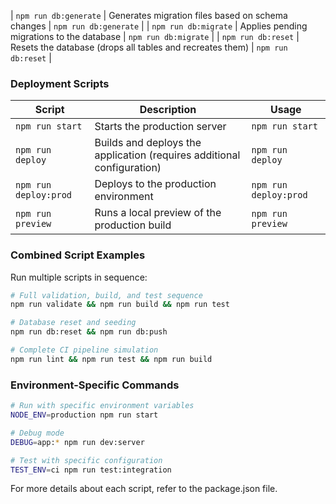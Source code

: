 | `npm run db:generate` | Generates migration files based on schema changes | `npm run db:generate` |
| `npm run db:migrate` | Applies pending migrations to the database | `npm run db:migrate` |
| `npm run db:reset` | Resets the database (drops all tables and recreates them) | `npm run db:reset` |

### Deployment Scripts

| Script | Description | Usage |
|--------|-------------|-------|
| `npm run start` | Starts the production server | `npm run start` |
| `npm run deploy` | Builds and deploys the application (requires additional configuration) | `npm run deploy` |
| `npm run deploy:prod` | Deploys to the production environment | `npm run deploy:prod` |
| `npm run preview` | Runs a local preview of the production build | `npm run preview` |

### Combined Script Examples

Run multiple scripts in sequence:

```bash
# Full validation, build, and test sequence
npm run validate && npm run build && npm run test

# Database reset and seeding
npm run db:reset && npm run db:push

# Complete CI pipeline simulation
npm run lint && npm run test && npm run build
```

### Environment-Specific Commands

```bash
# Run with specific environment variables
NODE_ENV=production npm run start

# Debug mode
DEBUG=app:* npm run dev:server

# Test with specific configuration
TEST_ENV=ci npm run test:integration
```

For more details about each script, refer to the package.json file.
